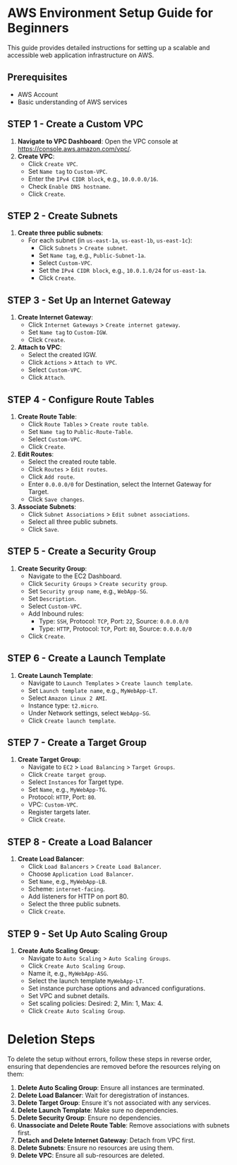 # AWS Environment Setup Guide for Beginners

This guide provides detailed instructions for setting up a scalable and accessible web application infrastructure on AWS.

## Prerequisites
- AWS Account
- Basic understanding of AWS services

## STEP 1 - Create a Custom VPC

1. **Navigate to VPC Dashboard**: Open the VPC console at https://console.aws.amazon.com/vpc/.
2. **Create VPC**:
   - Click `Create VPC`.
   - Set `Name tag` to `Custom-VPC`.
   - Enter the `IPv4 CIDR block`, e.g., `10.0.0.0/16`.
   - Check `Enable DNS hostname`.
   - Click `Create`.

## STEP 2 - Create Subnets

1. **Create three public subnets**:
   - For each subnet (in `us-east-1a`, `us-east-1b`, `us-east-1c`):
     - Click `Subnets` > `Create subnet`.
     - Set `Name tag`, e.g., `Public-Subnet-1a`.
     - Select `Custom-VPC`.
     - Set the `IPv4 CIDR block`, e.g., `10.0.1.0/24` for `us-east-1a`.
     - Click `Create`.

## STEP 3 - Set Up an Internet Gateway

1. **Create Internet Gateway**:
   - Click `Internet Gateways` > `Create internet gateway`.
   - Set `Name tag` to `Custom-IGW`.
   - Click `Create`.
2. **Attach to VPC**:
   - Select the created IGW.
   - Click `Actions` > `Attach to VPC`.
   - Select `Custom-VPC`.
   - Click `Attach`.

## STEP 4 - Configure Route Tables

1. **Create Route Table**:
   - Click `Route Tables` > `Create route table`.
   - Set `Name tag` to `Public-Route-Table`.
   - Select `Custom-VPC`.
   - Click `Create`.
2. **Edit Routes**:
   - Select the created route table.
   - Click `Routes` > `Edit routes`.
   - Click `Add route`.
   - Enter `0.0.0.0/0` for Destination, select the Internet Gateway for Target.
   - Click `Save changes`.
3. **Associate Subnets**:
   - Click `Subnet Associations` > `Edit subnet associations`.
   - Select all three public subnets.
   - Click `Save`.

## STEP 5 - Create a Security Group

1. **Create Security Group**:
   - Navigate to the EC2 Dashboard.
   - Click `Security Groups` > `Create security group`.
   - Set `Security group name`, e.g., `WebApp-SG`.
   - Set `Description`.
   - Select `Custom-VPC`.
   - Add Inbound rules:
     - Type: `SSH`, Protocol: `TCP`, Port: `22`, Source: `0.0.0.0/0`
     - Type: `HTTP`, Protocol: `TCP`, Port: `80`, Source: `0.0.0.0/0`
   - Click `Create`.

## STEP 6 - Create a Launch Template

1. **Create Launch Template**:
   - Navigate to `Launch Templates` > `Create launch template`.
   - Set `Launch template name`, e.g., `MyWebApp-LT`.
   - Select `Amazon Linux 2 AMI`.
   - Instance type: `t2.micro`.
   - Under Network settings, select `WebApp-SG`.
   - Click `Create launch template`.

## STEP 7 - Create a Target Group

1. **Create Target Group**:
   - Navigate to `EC2` > `Load Balancing` > `Target Groups`.
   - Click `Create target group`.
   - Select `Instances` for Target type.
   - Set `Name`, e.g., `MyWebApp-TG`.
   - Protocol: `HTTP`, Port: `80`.
   - VPC: `Custom-VPC`.
   - Register targets later.
   - Click `Create`.

## STEP 8 - Create a Load Balancer

1. **Create Load Balancer**:
   - Click `Load Balancers` > `Create Load Balancer`.
   - Choose `Application Load Balancer`.
   - Set `Name`, e.g., `MyWebApp-LB`.
   - Scheme: `internet-facing`.
   - Add listeners for HTTP on port 80.
   - Select the three public subnets.
   - Click `Create`.

## STEP 9 - Set Up Auto Scaling Group

1. **Create Auto Scaling Group**:
   - Navigate to `Auto Scaling` > `Auto Scaling Groups`.
   - Click `Create Auto Scaling Group`.
   - Name it, e.g., `MyWebApp-ASG`.
   - Select the launch template `MyWebApp-LT`.
   - Set instance purchase options and advanced configurations.
   - Set VPC and subnet details.
   - Set scaling policies: Desired: 2, Min: 1, Max: 4.
   - Click `Create Auto Scaling Group`.

# Deletion Steps

To delete the setup without errors, follow these steps in reverse order, ensuring that dependencies are removed before the resources relying on them:

1. **Delete Auto Scaling Group**: Ensure all instances are terminated.
2. **Delete Load Balancer**: Wait for deregistration of instances.
3. **Delete Target Group**: Ensure it's not associated with any services.
4. **Delete Launch Template**: Make sure no dependencies.
5. **Delete Security Group**: Ensure no dependencies.
6. **Unassociate and Delete Route Table**: Remove associations with subnets first.
7. **Detach and Delete Internet Gateway**: Detach from VPC first.
8. **Delete Subnets**: Ensure no resources are using them.
9. **Delete VPC**: Ensure all sub-resources are deleted.